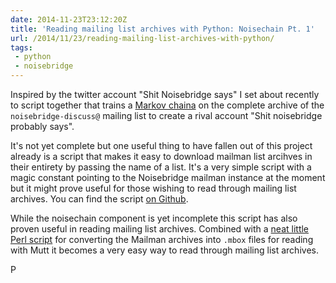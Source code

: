 ```yaml
---
date: 2014-11-23T23:12:20Z
title: 'Reading mailing list archives with Python: Noisechain Pt. 1'
url: /2014/11/23/reading-mailing-list-archives-with-python/
tags:
 - python
 - noisebridge
---
```


Inspired by the twitter account "Shit Noisebridge says" I set about recently to script together that trains a [Markov chaina](https://en.wikipedia.org/wiki/Markov_chain) on the complete archive of the `noisebridge-discuss@` mailing list to create a rival account "Shit noisebridge probably says".

  It's not yet complete but one useful thing to have fallen out of this project already is a script that makes it easy to download mailman list arcihves in their entirety by passing the name of a list. It's a very simple script with a magic constant pointing to the Noisebridge mailman instance at the moment but it might prove useful for those wishing to read through mailing list archives. You can find the script [on Github](https://github.com/patrickod/noisechain/blob/master/bin/fetch-pipermail-archive).

While the noisechain component is yet incomplete this script has also proven useful in reading mailing list archives. Combined with a [neat little Perl script](http://www.hermann-uwe.de/blog/converting-mailman-gzipd-text-archive-files-to-proper-mbox-files) for converting the Mailman archives into `.mbox` files for reading with Mutt it becomes a very easy way to read through mailing list archives.

P

